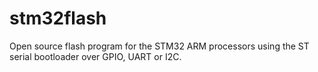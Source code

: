 stm32flash
==========

Open source flash program for the STM32 ARM processors using the ST serial bootloader over GPIO, UART or I2C.

